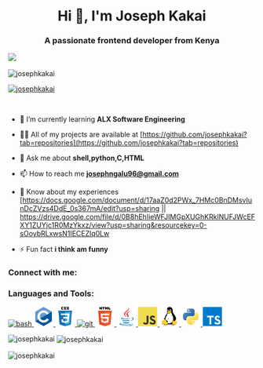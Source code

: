 <h1 align="center">Hi 👋, I'm Joseph Kakai</h1>
<h3 align="center">A passionate frontend developer from Kenya</h3>
 <img src="https://media4.giphy.com/media/qgQUggAC3Pfv687qPC/giphy.gif?cid=790b761192927003919d9c4373e0d62ba8e0efd3384490b8&rid=giphy.gif&ct=g" width="100"/>
</div>

<p align="left"> <img src="https://komarev.com/ghpvc/?username=josephkakai&label=Profile%20views&color=0e75b6&style=flat" alt="josephkakai" /> </p>

<p align="left"> <a href="https://github.com/ryo-ma/github-profile-trophy"><img src="https://github-profile-trophy.vercel.app/?username=josephkakai" alt="josephkakai" /></a> </p>

<p align="left"> <a href="https://twitter.com/" target="blank"><img src="https://img.shields.io/twitter/follow/?logo=twitter&style=for-the-badge" alt="" /></a> </p>

- 🌱 I’m currently learning **ALX Software Engineering**

- 👨‍💻 All of my projects are available at [https://github.com/josephkakai?tab=repositories](https://github.com/josephkakai?tab=repositories)

- 💬 Ask me about **shell,python,C,HTML**

- 📫 How to reach me **josephngalu96@gmail.com**

- 📄 Know about my experiences [https://docs.google.com/document/d/17aaZ0d2PWx_7HMc0BnDMsvIunDcZVzs4DdE_0s367mA/edit?usp=sharing || https://drive.google.com/file/d/0B8hEhIieWFJIMGpXUGhKRklNUFJWcEFXY1ZUYjc1R0MzYkxz/view?usp=sharing&resourcekey=0-sOoybRLxwsN1IECEZlq0Lw

- ⚡ Fun fact **i think am funny**

<h3 align="left">Connect with me:</h3>
<p align="left">
</p>

<h3 align="left">Languages and Tools:</h3>
<p align="left"> <a href="https://www.gnu.org/software/bash/" target="_blank" rel="noreferrer"> <img src="https://www.vectorlogo.zone/logos/gnu_bash/gnu_bash-icon.svg" alt="bash" width="40" height="40"/> </a> <a href="https://www.cprogramming.com/" target="_blank" rel="noreferrer"> <img src="https://raw.githubusercontent.com/devicons/devicon/master/icons/c/c-original.svg" alt="c" width="40" height="40"/> </a> <a href="https://www.w3schools.com/css/" target="_blank" rel="noreferrer"> <img src="https://raw.githubusercontent.com/devicons/devicon/master/icons/css3/css3-original-wordmark.svg" alt="css3" width="40" height="40"/> </a> <a href="https://git-scm.com/" target="_blank" rel="noreferrer"> <img src="https://www.vectorlogo.zone/logos/git-scm/git-scm-icon.svg" alt="git" width="40" height="40"/> </a> <a href="https://www.w3.org/html/" target="_blank" rel="noreferrer"> <img src="https://raw.githubusercontent.com/devicons/devicon/master/icons/html5/html5-original-wordmark.svg" alt="html5" width="40" height="40"/> </a> <a href="https://www.java.com" target="_blank" rel="noreferrer"> <img src="https://raw.githubusercontent.com/devicons/devicon/master/icons/java/java-original.svg" alt="java" width="40" height="40"/> </a> <a href="https://developer.mozilla.org/en-US/docs/Web/JavaScript" target="_blank" rel="noreferrer"> <img src="https://raw.githubusercontent.com/devicons/devicon/master/icons/javascript/javascript-original.svg" alt="javascript" width="40" height="40"/> </a> <a href="https://www.linux.org/" target="_blank" rel="noreferrer"> <img src="https://raw.githubusercontent.com/devicons/devicon/master/icons/linux/linux-original.svg" alt="linux" width="40" height="40"/> </a> <a href="https://www.python.org" target="_blank" rel="noreferrer"> <img src="https://raw.githubusercontent.com/devicons/devicon/master/icons/python/python-original.svg" alt="python" width="40" height="40"/> </a> <a href="https://www.typescriptlang.org/" target="_blank" rel="noreferrer"> <img src="https://raw.githubusercontent.com/devicons/devicon/master/icons/typescript/typescript-original.svg" alt="typescript" width="40" height="40"/> </a> </p>

<p><img align="left" src="https://github-readme-stats.vercel.app/api/top-langs?username=josephkakai&show_icons=true&locale=en&layout=compact" alt="josephkakai" /></p>

<p>&nbsp;<img align="center" src="https://github-readme-stats.vercel.app/api?username=josephkakai&show_icons=true&locale=en" alt="josephkakai" /></p>

<p><img align="center" src="https://github-readme-streak-stats.herokuapp.com/?user=josephkakai&" alt="josephkakai" /></p>
